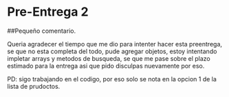 # Pre-Entrega 2

##Pequeño comentario.

Queria agradecer el tiempo que me dio para intenter hacer esta preentrega, se que no esta completa del todo, pude agregar objetos, estoy intentando impletar arrays y metodos de busqueda, se que me pase sobre el plazo estimado para la entrega asi que pido disculpas nuevamente por eso.

PD: sigo trabajando en el codigo, por eso solo se nota en la opcion 1 de la lista de prudoctos.
